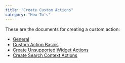 ```yaml
---
title: "Create Custom Actions"
category: "How-To's"
---
```


These are the documents for creating a custom action:

* [General](custom-action-general)
* [Custom Action Basics](custom-action-basics)
* [Create Unsupported Widget Actions](create-unsupported-widget-actions)
* [Create Search Context Actions](create-search-context-actions)
